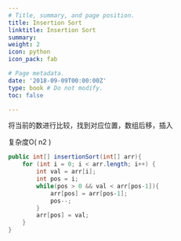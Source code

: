 ```yaml
---
# Title, summary, and page position.
title: Insertion Sort
linktitle: Insertion Sort
summary:
weight: 2
icon: python
icon_pack: fab

# Page metadata.
date: '2018-09-09T00:00:00Z'
type: book # Do not modify.
toc: false

---
```

将当前的数进行比较，找到对应位置，数组后移，插入

复杂度O( n2 )

```java
public int[] insertionSort(int[] arr){
	for (int i = 0; i < arr.length; i++) {
		int val = arr[i];
		int pos = i;
		while(pos > 0 && val < arr[pos-1]){
			arr[pos] = arr[pos-1];
			pos--;
		}
		arr[pos] = val;
	}
}
```